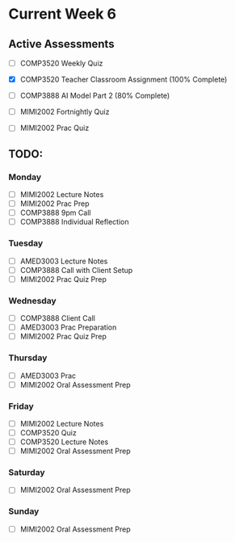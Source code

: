 # Current Week 6

## Active Assessments

- [ ] COMP3520 Weekly Quiz
- [x] COMP3520 Teacher Classroom Assignment (100% Complete)

- [ ] COMP3888 AI Model Part 2 (80% Complete)

- [ ] MIMI2002 Fortnightly Quiz
- [ ] MIMI2002 Prac Quiz

## TODO:

### Monday

- [ ] MIMI2002 Lecture Notes
- [ ] MIMI2002 Prac Prep
- [ ] COMP3888 9pm Call
- [ ] COMP3888 Individual Reflection

### Tuesday

- [ ] AMED3003 Lecture Notes
- [ ] COMP3888 Call with Client Setup
- [ ] MIMI2002 Prac Quiz Prep

### Wednesday

- [ ] COMP3888 Client Call
- [ ] AMED3003 Prac Preparation
- [ ] MIMI2002 Prac Quiz Prep

### Thursday

- [ ] AMED3003 Prac
- [ ] MIMI2002 Oral Assessment Prep

### Friday

- [ ] MIMI2002 Lecture Notes
- [ ] COMP3520 Quiz
- [ ] COMP3520 Lecture Notes
- [ ] MIMI2002 Oral Assessment Prep

### Saturday

- [ ] MIMI2002 Oral Assessment Prep

### Sunday

- [ ] MIMI2002 Oral Assessment Prep
